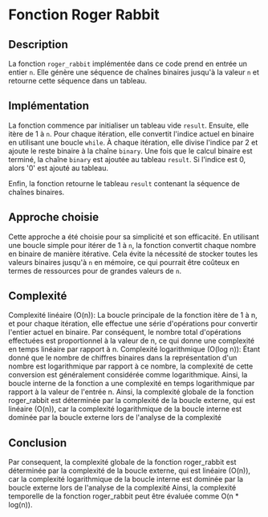 # Fonction Roger Rabbit

## Description
La fonction `roger_rabbit` implémentée dans ce code prend en entrée un entier `n`. Elle génère une séquence de chaînes binaires jusqu'à la valeur `n` et retourne cette séquence dans un tableau.

## Implémentation
La fonction commence par initialiser un tableau vide `result`. Ensuite, elle itère de 1 à `n`. Pour chaque itération, elle convertit l'indice actuel en binaire en utilisant une boucle `while`. À chaque itération, elle divise l'indice par 2 et ajoute le reste binaire à la chaîne `binary`. Une fois que le calcul binaire est terminé, la chaîne `binary` est ajoutée au tableau `result`. Si l'indice est 0, alors '0' est ajouté au tableau.

Enfin, la fonction retourne le tableau `result` contenant la séquence de chaînes binaires.

## Approche choisie
Cette approche a été choisie pour sa simplicité et son efficacité. En utilisant une boucle simple pour itérer de 1 à `n`, la fonction convertit chaque nombre en binaire de manière itérative. Cela évite la nécessité de stocker toutes les valeurs binaires jusqu'à `n` en mémoire, ce qui pourrait être coûteux en termes de ressources pour de grandes valeurs de `n`.

## Complexité
Complexité linéaire (O(n)):
La boucle principale de la fonction itère de 1 à n, et pour chaque itération, elle effectue une série d'opérations pour convertir l'entier actuel en binaire. Par conséquent, le nombre total d'opérations effectuées est proportionnel à la valeur de n, ce qui donne une complexité en temps linéaire par rapport à n.
Complexité logarithmique (O(log n)):
 Étant donné que le nombre de chiffres binaires dans la représentation d'un nombre est logarithmique par rapport à ce nombre, la complexité de cette conversion est généralement considérée comme logarithmique. Ainsi, la boucle interne de la fonction a une complexité en temps logarithmique par rapport à la valeur de l'entrée n.
 Ainsi, la complexité globale de la fonction roger_rabbit est déterminée par la complexité de la boucle externe, qui est linéaire (O(n)), car la complexité logarithmique de la boucle interne est dominée par la boucle externe lors de l'analyse de la complexité

## Conclusion 

Par consequent, la complexité globale de la fonction roger_rabbit est déterminée par la complexité de la boucle externe, qui est linéaire (O(n)), car la complexité logarithmique de la boucle interne est dominée par la boucle externe lors de l'analyse de la complexité 
Ainsi, la complexité temporelle de la fonction roger_rabbit peut être évaluée comme O(n * log(n)).